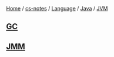 [Home](https://mengxianbin.github.io) /
[cs-notes](https://mengxianbin.github.io/cs-notes/content) /
[Language](https://mengxianbin.github.io/cs-notes/content/Language) /
[Java](https://mengxianbin.github.io/cs-notes/content/Language/Java) /
[JVM](https://mengxianbin.github.io/cs-notes/content/Language/Java/JVM)

## [GC](https://mengxianbin.github.io/cs-notes/content/Language/Java/JVM/GC/)

## [JMM](https://mengxianbin.github.io/cs-notes/content/Language/Java/JVM/JMM/)
